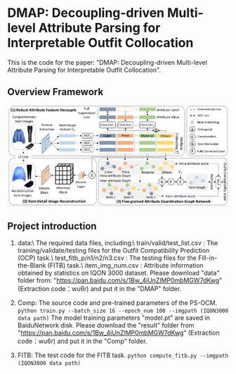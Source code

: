 # DMAP: Decoupling-driven Multi-level Attribute Parsing for Interpretable Outfit Collocation

This is the code for the paper: "DMAP: Decoupling-driven Multi-level Attribute Parsing for Interpretable Outfit Collocation".

## Overview Framework

![image-20240115160920333](./framework.png)

## Project introduction

1. data:\\
   The required data files, including:\\
   train/valid/test_list.csv : The training/validate/testing files for the Outfit Compatibility Prediction (OCP) task.\\
   test_fitb_p/n1/n2/n3.csv : The testing files for the  Fill-in-the-Blank (FITB)  task.\\
   item_img_num.csv : Attribute information obtained by statistics on IQON 3000 dataset.
   Please download "data" folder from: "https://pan.baidu.com/s/1Bw_4iUnZlMP0mbMGW7dKwg" (Extraction code：wu6r) and put it in the "DMAP" folder.

3. Comp:
    The source code and pre-trained parameters of the PS-OCM.
    `python train.py --batch_size 16 --epoch_num 100 --imgpath (IQON3000 data path)`
   The model training parameters "model.pt" are saved in BaiduNetwork disk. Please download the "result" folder from "https://pan.baidu.com/s/1Bw_4iUnZlMP0mbMGW7dKwg" (Extraction code：wu6r) and put it in the "Comp" folder.

5. FITB:
    The test code for the FITB task.
    `python compute_fitb.py --imgpath (IQON3000 data path)`
